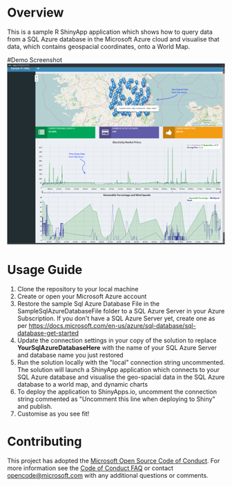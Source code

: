 # Overview
This is a sample R ShinyApp application which shows how to query data from a SQL Azure database in the Microsoft Azure cloud and visualise that data, which contains geospacial coordinates, onto a World Map. 

#Demo Screenshot
![Demo Chart](DemoScreenshot.png)

# Usage Guide
1. Clone the repository to your local machine
2. Create or open your Microsoft Azure account
3. Restore the sample Sql Azure Database File in the SampleSqlAzureDatabaseFile folder to a SQL Azure Server in your Azure Subscription. If you don't have a SQL Azure Server yet, create one as per https://docs.microsoft.com/en-us/azure/sql-database/sql-database-get-started
4. Update the connection settings in your copy of the solution  to replace  **YourSqlAzureDatabaseHere** with the name of your SQL Azure Server and database name you just restored
5. Run the solution locally with the "local" connection string uncommented. The solution will launch a ShinyApp application which connects to your SQL Azure database and visualise the geo-spacial data in the SQL Azure database to a world map, and dynamic charts
6. To deploy the application to ShinyApps.io, uncomment the connection string commented as "Uncomment this line when deploying to Shiny" and publish. 
7. Customise as you see fit!

# Contributing

This project has adopted the [Microsoft Open Source Code of Conduct](https://opensource.microsoft.com/codeofconduct/). For more information see the [Code of Conduct FAQ](https://opensource.microsoft.com/codeofconduct/faq/) or contact [opencode@microsoft.com](mailto:opencode@microsoft.com) with any additional questions or comments.
